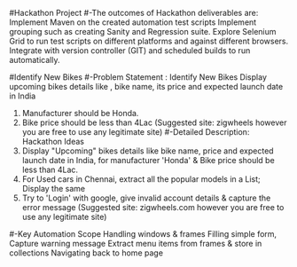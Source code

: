 #Hackathon Project
#-The outcomes of Hackathon deliverables are:
Implement Maven on the created automation test scripts
Implement grouping such as creating Sanity and Regression suite.
Explore Selenium Grid to run test scripts on different platforms and against different browsers.
Integrate with version controller (GIT) and scheduled builds to run automatically.


 #Identify New Bikes
 #-Problem Statement : Identify New Bikes
 Display upcoming bikes details like , bike name, its price and expected launch date in India
1. Manufacturer should be Honda.
2. Bike price should be less than 4Lac
(Suggested site: zigwheels however you are free to use any legitimate site)
 #-Detailed Description: Hackathon Ideas
1. Display "Upcoming" bikes details like bike name, price and expected launch date in India, for manufacturer 'Honda' & Bike price should be less than 4Lac.
2. For Used cars in Chennai, extract all the popular models in a List; Display the same
3. Try to 'Login' with google, give invalid account details & capture the error message
(Suggested site: zigwheels.com however you are free to use any legitimate site)


 #-Key Automation Scope
Handling windows & frames
Filling simple form, Capture warning message
Extract menu items from frames & store in collections
Navigating back to home page
